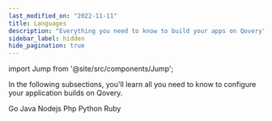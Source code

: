 ```yaml
---
last_modified_on: "2022-11-11"
title: Languages
description: "Everything you need to know to build your apps on Qovery"
sidebar_label: hidden
hide_pagination: true
---
```


import Jump from '@site/src/components/Jump';

In the following subsections, you'll learn all you need to know to configure your application builds on Qovery.

<Jump to="/docs/using-qovery/languages/go/">Go</Jump>
<Jump to="/docs/using-qovery/languages/java/">Java</Jump>
<Jump to="/docs/using-qovery/languages/nodejs/">Nodejs</Jump>
<Jump to="/docs/using-qovery/languages/php/">Php</Jump>
<Jump to="/docs/using-qovery/languages/python/">Python</Jump>
<Jump to="/docs/using-qovery/languages/ruby/">Ruby</Jump>



